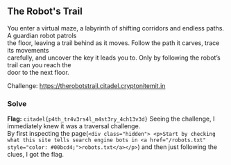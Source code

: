 ## The Robot's Trail  
You enter a virtual maze, a labyrinth of shifting corridors and endless paths. A guardian robot patrols  
the floor, leaving a trail behind as it moves. Follow the path it carves, trace its movements  
carefully, and uncover the key it leads you to. Only by following the robot’s trail can you reach the  
door to the next floor.   

Challenge: https://therobotstrail.citadel.cryptonitemit.in  
### Solve 
**Flag:** `citadel{p4th_tr4v3rs4l_m4st3ry_4ch13v3d}`
Seeing the challenge, I immediately knew it was a traversal challenge.  
By first inspecting the page(`<div class="hidden">
        <p>Start by checking what this site tells search engine bots in <a href="/robots.txt" style="color: #00bcd4;">robots.txt</a></p>`) and then just following the clues, I got the flag.
